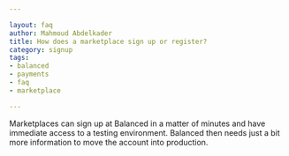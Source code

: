 ```yaml
---

layout: faq
author: Mahmoud Abdelkader
title: How does a marketplace sign up or register?
category: signup
tags:
- balanced
- payments
- faq
- marketplace

---
```


Marketplaces can sign up at Balanced in a matter of minutes and have immediate access to a testing environment. Balanced then needs just a bit more information to move the account into production.
